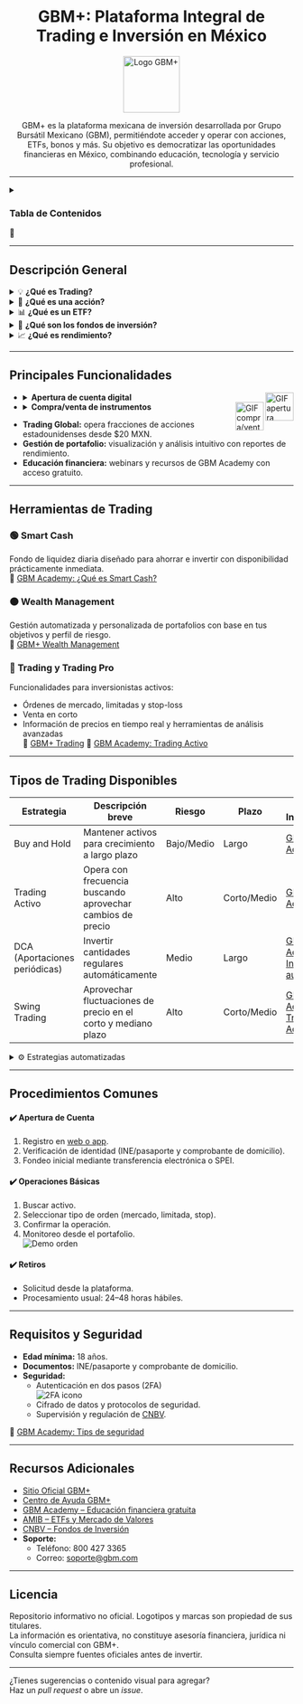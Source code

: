 <div align="center">

<h1>GBM+: Plataforma Integral de Trading e Inversión en México</h1>
<a href="https://gbm.com/" target="_blank" rel="noopener noreferrer">
  <img src="https://s3-symbol-logo.tradingview.com/corporativo-gbm-sab-de-cv--600.png" alt="Logo GBM+" width="100"/>
</a>

GBM+ es la plataforma mexicana de inversión desarrollada por Grupo Bursátil Mexicano (GBM), permitiéndote acceder y operar con acciones, ETFs, bonos y más. Su objetivo es democratizar las oportunidades financieras en México, combinando educación, tecnología y servicio profesional.

</div>

---

<details>
<summary><h3>Tabla de Contenidos</h3> 📑 </summary>

- [Descripción General](#descripción-general)
- [Principales Funcionalidades](#principales-funcionalidades)
- [Herramientas de Trading](#herramientas-de-trading)
- [Tipos de Trading Disponibles](#tipos-de-trading-disponibles)
- [Procedimientos Comunes](#procedimientos-comunes)
- [Requisitos y Seguridad](#requisitos-y-seguridad)
- [Recursos Adicionales](#recursos-adicionales)
- [Licencia](#licencia)

</details>

---

## Descripción General

<details>
<summary>💡 <b>¿Qué es Trading?</b></summary>
El <b>trading</b> es la compraventa activa de instrumentos financieros como acciones y bonos, con el objetivo de aprovechar las fluctuaciones del mercado para obtener ganancias.

**Más información:**  
- [¿Qué es Trading? — BBVA](https://www.bbva.com/es/salud-financiera/que-es-trading-que-hace-falta-para-operar/)
- [¿Qué es el Trading? — GBM Academy](https://gbm.com/media/the-academy/trading-que-es-y-como-funciona/)
</details>

<details>
<summary>🏢 <b>¿Qué es una acción?</b></summary>
Las <b>acciones</b> representan una fracción de la propiedad de una empresa. Al adquirirlas, tienes derecho a participar en los beneficios y, en algunos casos, en la toma de decisiones.

**Más información:**  
- [Conceptos Básicos — Bolsa Mexicana de Valores](https://www.bbva.com/es/salud-financiera/que-es-la-bolsa-de-valores-una-explicacion-simple/)
- [¿Qué son las acciones? — GBM Academy](https://gbm.com/media/the-academy/como-invertir-en-la-bolsa-de-valores/)
</details>

<details>
<summary>📊 <b>¿Qué es un ETF?</b></summary>
Un <b>ETF</b> (Fondo Cotizado en Bolsa) es un fondo de inversión que se comercializa como una acción y replica el comportamiento de un índice o sector.

**Más información:**  
- [¿Qué son los ETFs? — Principal](https://principal.com.mx/blog/inversiones/que-es-y-como-invertir-en-un-etf)
- [ETF Master Guide — GBM Academy](https://gbm.com/media/the-academy/etfs-master-guide-la-guia-del-inversionista-inteligente/)
</details>

<details>
<summary>💼 <b>¿Qué son los fondos de inversión?</b></summary>
Los <b>fondos de inversión</b> reúnen el dinero de varios inversionistas, permitiendo acceder a portafolios diversificados administrados por expertos.

**Más información:**  
- [Fondos de Inversión — CNBV](https://www.gob.mx/cnbv/articulos/fondos-de-inversion)
- [Fondos de Inversión — GBM Academy](https://gbm.com/media/the-academy/fondos-de-inversion-tu-dinero-crece-con-proposito/)
</details>

<details>
<summary>📈 <b>¿Qué es rendimiento?</b></summary>
El <b>rendimiento</b> es la ganancia o pérdida generada por una inversión durante un periodo. Normalmente se expresa como porcentaje en relación al capital inicial.

**Más información:**  
- [¿Qué es el rendimiento de una inversión? — GBM Academy](https://gbm.com/media/the-academy/rentabilidad-en-inversiones/)
</details>

---

## Principales Funcionalidades

<ul>
  <li>
    <details>
      <summary>
        <b>Apertura de cuenta digital</b>
        <img src="https://media1.giphy.com/media/v1.Y2lkPTc5MGI3NjExY3NzdW5mamNocGNiamxkdTRydGplNmF3YjU3aHJ2Z2Yxa3JpcDVtNiZlcD12MV9pbnRlcm5hbF9naWZfYnlfaWQmY3Q9Zw/12FBrUdUj7ZkuzyI8G/giphy.gif" alt="GIF apertura" width="50" align="right" />
      </summary>
      
      1. **Registro inicial:** Ingresa a la [página oficial de GBM+](https://gbm.com/plus) y haz clic en "Abrir una cuenta". Proporciona tu correo electrónico y crea una contraseña segura.
      2. **Verificación de correo:** Revisa tu bandeja de entrada y confirma tu correo electrónico mediante el enlace enviado por GBM+.
      3. **Datos personales:** Completa tu información personal, incluyendo:  
         - Nombre completo  
         - Fecha de nacimiento  
         - CURP  
         - RFC con homoclave  
         - Domicilio completo  
         - Número de teléfono móvil
      4. **Verificación de identidad:** Sube una fotografía de tu identificación oficial vigente (INE, IFE o pasaporte) y una selfie para validar tu identidad.
      5. **Información adicional:** Proporciona detalles sobre tu nacionalidad, actividad económica y otros datos requeridos.
      6. **Firma de contrato:** Revisa y firma digitalmente el contrato proporcionado por GBM+.
      7. **Depósito inicial:** Realiza un depósito mínimo de $100 MXN para activar tu cuenta y comenzar a invertir.

      Ten en cuenta que estos pasos pueden variar. Para información actualizada, consulta la [página oficial de GBM+](https://gbm.com/plus).
    </details>
  </li>
  <li>
    <details>
      <summary>
        <b>Compra/venta de instrumentos</b>
        <img src="https://media1.giphy.com/media/v1.Y2lkPTc5MGI3NjExMjVwb3hwNHJkN3lscTE4ZTkzYml2Zzg5bTRja2MwenJzOG9qbjVuMCZlcD12MV9pbnRlcm5hbF9naWZfYnlfaWQmY3Q9cw/f4D12whPWcf0vZ6TxS/giphy.gif" alt="GIF compra/venta" width="50" align="right" />
      </summary>
      Acciones, ETFs, bonos y más, tanto en México como en el extranjero.  
      Puedes operar en tiempo real y seleccionar entre orden de mercado, limitada, o stop.  
      Consulta costos y horarios según el instrumento financiero.
    </details>
  </li>
</ul>

- **Trading Global:** opera fracciones de acciones estadounidenses desde $20 MXN.
- **Gestión de portafolio:** visualización y análisis intuitivo con reportes de rendimiento.
- **Educación financiera:** webinars y recursos de GBM Academy con acceso gratuito.

---

## Herramientas de Trading

### 🟢 Smart Cash  
Fondo de liquidez diaria diseñado para ahorrar e invertir con disponibilidad prácticamente inmediata.<br>
🔗 [GBM Academy: ¿Qué es Smart Cash?](https://academy.gbm.com/smart-cash/)

### 🟠 Wealth Management  
Gestión automatizada y personalizada de portafolios con base en tus objetivos y perfil de riesgo.<br>
🔗 [GBM+ Wealth Management](https://www.gbm.com/plus/wealth-management)

### 🔵 Trading y Trading Pro  
Funcionalidades para inversionistas activos:  
- Órdenes de mercado, limitadas y stop-loss  
- Venta en corto  
- Información de precios en tiempo real y herramientas de análisis avanzadas  
🔗 [GBM+ Trading](https://www.gbm.com/plus/trading-pro)
🔗 [GBM Academy: Trading Activo](https://academy.gbm.com/trading-activo/)

---

## Tipos de Trading Disponibles

| Estrategia                | Descripción breve | Riesgo   | Plazo   | Más Información |
|---------------------------|-------------------|----------|---------|-----------------|
| Buy and Hold              | Mantener activos para crecimiento a largo plazo   | Bajo/Medio | Largo  | [GBM Academy](https://academy.gbm.com/estrategias-de-inversion/)
| Trading Activo            | Opera con frecuencia buscando aprovechar cambios de precio   | Alto      | Corto/Medio | [GBM Academy](https://academy.gbm.com/trading-activo/)
| DCA (Aportaciones periódicas)     | Invertir cantidades regulares automáticamente  | Medio     | Largo  | [GBM Academy: Inversión automática](https://academy.gbm.com/invertir-en-automatico/)
| Swing Trading             | Aprovechar fluctuaciones de precio en el corto y mediano plazo | Alto | Corto/Medio | [GBM Academy: Trading Activo](https://academy.gbm.com/trading-activo/)

<details>
<summary>⚙️ Estrategias automatizadas</summary>
En GBM+, puedes programar aportaciones recurrentes para invertir y diversificar automáticamente tu portafolio incluso mientras duermes.<br>
🔗 [GBM Academy: Estrategias Automatizadas](https://academy.gbm.com/estrategias-de-inversion/)
</details>

---

## Procedimientos Comunes

#### ✔️ Apertura de Cuenta
1. Registro en [web o app](https://www.gbm.com/).
2. Verificación de identidad (INE/pasaporte y comprobante de domicilio).
3. Fondeo inicial mediante transferencia electrónica o SPEI.

#### ✔️ Operaciones Básicas
1. Buscar activo.
2. Seleccionar tipo de orden (mercado, limitada, stop).
3. Confirmar la operación.
4. Monitoreo desde el portafolio.  
![Demo orden](https://media.giphy.com/media/l1J3preURPiwjRPvG/giphy.gif)

#### ✔️ Retiros
- Solicitud desde la plataforma.
- Procesamiento usual: 24–48 horas hábiles.

---

## Requisitos y Seguridad

- **Edad mínima:** 18 años.
- **Documentos:** INE/pasaporte y comprobante de domicilio.
- **Seguridad:**  
  - Autenticación en dos pasos (2FA)  
    ![2FA icono](https://cdn-icons-png.flaticon.com/512/565/565318.png)
  - Cifrado de datos y protocolos de seguridad.
  - Supervisión y regulación de [CNBV](https://www.gob.mx/cnbv).

🔗 [GBM Academy: Tips de seguridad](https://academy.gbm.com/tips-de-seguridad/)

---

## Recursos Adicionales

- [Sitio Oficial GBM+](https://gbm.com/plus)  
- [Centro de Ayuda GBM+](https://gbm.com/plus/ayuda)
- [GBM Academy – Educación financiera gratuita](https://academy.gbm.com/)  
- [AMIB – ETFs y Mercado de Valores](https://www.amib.com.mx/index.php/boletines/498-que-son-los-etf)  
- [CNBV – Fondos de Inversión](https://www.gob.mx/cnbv/articulos/fondos-de-inversion)  
- **Soporte:**  
    - Teléfono: 800 427 3365  
    - Correo: soporte@gbm.com  

---

## Licencia

Repositorio informativo no oficial. Logotipos y marcas son propiedad de sus titulares.  
La información es orientativa, no constituye asesoría financiera, jurídica ni vínculo comercial con GBM+.  
Consulta siempre fuentes oficiales antes de invertir.

---

¿Tienes sugerencias o contenido visual para agregar?  
Haz un *pull request* o abre un *issue*.
